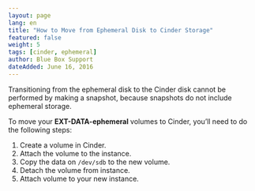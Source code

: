 ```yaml
---
layout: page
lang: en
title: "How to Move from Ephemeral Disk to Cinder Storage"
featured: false
weight: 5
tags: [cinder, ephemeral]
author: Blue Box Support
dateAdded: June 16, 2016
---
```



Transitioning from the ephemeral disk to the Cinder disk cannot be performed by making a snapshot, because snapshots do not include ephemeral storage.

To move your **EXT-DATA-ephemeral** volumes to Cinder, you’ll need to do the following steps:

1. Create a volume in Cinder.
2. Attach the volume to the instance.
3. Copy the data on `/dev/sdb` to the new volume.
4. Detach the volume from instance.
5. Attach volume to your new instance.
